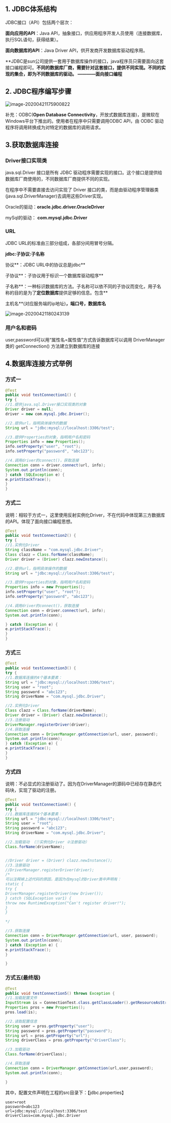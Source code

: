 ## **1. JDBC体系结构**

JDBC接口（API）包括两个层次：

**面向应用的API**：Java API，抽象接口，供应用程序开发人员使用（连接数据库，执行SQL语句，获得结果）。

**面向数据库的API**：Java Driver API，供开发商开发数据库驱动程序用。

**JDBC是sun公司提供一套用于数据库操作的接口，java程序员只需要面向这套接口编程即可。**不同的数据库厂商，需要针对这套接口，提供不同实现。不同的实现的集合，即为不同数据库的驱动。 ————面向接口编程**

## **2. JDBC程序编写步骤**

![image-20200421175900822](D:\my\study\TyporaNote\数据库\images\image-20200421175900822.png)

补充：ODBC(**Open Database Connectivity**，开放式数据库连接)，是微软在Windows平台下推出的。使用者在程序中只需要调用ODBC API，由 ODBC 驱动程序将调用转换成为对特定的数据库的调用请求。

## **3.获取数据库连接**

### **Driver接口实现类**

java.sql.Driver 接口是所有 JDBC 驱动程序需要实现的接口。这个接口是提供给数据库厂商使用的，不同数据库厂商提供不同的实现。

在程序中不需要直接去访问实现了 Driver 接口的类，而是由驱动程序管理器类(java.sql.DriverManager)去调用这些Driver实现。

Oracle的驱动：**oracle.jdbc.driver.OracleDriver**

mySql的驱动： **com.mysql.jdbc.Driver**

### **URL**

JDBC URL的标准由三部分组成，各部分间用冒号分隔。

**jdbc:子协议:子名称**

协议**：JDBC URL中的协议总是jdbc**

子协议**：子协议用于标识一个数据库驱动程序**

子名称**：一种标识数据库的方法。子名称可以依不同的子协议而变化，用子名称的目的是为了**定位数据库**提供足够的信息。包含**

主机名**(对应服务端的ip地址)**，端口号，数据库名**

![image-20200421180243139](D:\my\study\TyporaNote\数据库\images\image-20200421180243139.png)

### **用户名和密码**

user,password可以用“属性名=属性值”方式告诉数据库可以调用 DriverManager 类的 getConnection() 方法建立到数据库的连接

## 4.**数据库连接方式举例**

### 方式一

~~~java
@Test
public void testConnection1() {
try {
//1.提供java.sql.Driver接口实现类的对象
Driver driver = null;
driver = new com.mysql.jdbc.Driver();

//2.提供url，指明具体操作的数据
String url = "jdbc:mysql://localhost:3306/test";

//3.提供Properties的对象，指明用户名和密码
Properties info = new Properties();
info.setProperty("user", "root");
info.setProperty("password", "abc123");

//4.调用driver的connect()，获取连接
Connection conn = driver.connect(url, info);
System.out.println(conn);
} catch (SQLException e) {
e.printStackTrace();
}
}
~~~

### **方式二**

说明：相较于方式一，这里使用反射实例化Driver，不在代码中体现第三方数据库的API。体现了面向接口编程思想。

~~~java
@Test
public void testConnection2() {
try {
//1.实例化Driver
String className = "com.mysql.jdbc.Driver";
Class clazz = Class.forName(className);
Driver driver = (Driver) clazz.newInstance();

//2.提供url，指明具体操作的数据
String url = "jdbc:mysql://localhost:3306/test";

//3.提供Properties的对象，指明用户名和密码
Properties info = new Properties();
info.setProperty("user", "root");
info.setProperty("password", "abc123");

//4.调用driver的connect()，获取连接
Connection conn = driver.connect(url, info);
System.out.println(conn);

} catch (Exception e) {
e.printStackTrace();
}
}
~~~

### **方式三**

~~~java
@Test
public void testConnection3() {
try {
//1.数据库连接的4个基本要素：
String url = "jdbc:mysql://localhost:3306/test";
String user = "root";
String password = "abc123";
String driverName = "com.mysql.jdbc.Driver";

//2.实例化Driver
Class clazz = Class.forName(driverName);
Driver driver = (Driver) clazz.newInstance();
//3.注册驱动
DriverManager.registerDriver(driver);
//4.获取连接
Connection conn = DriverManager.getConnection(url, user, password);
System.out.println(conn);
} catch (Exception e) {
e.printStackTrace();
}
}
~~~

### **方式四**

说明：不必显式的注册驱动了。因为在DriverManager的源码中已经存在静态代码块，实现了驱动的注册。

~~~java
@Test
public void testConnection4() {
try {
//1.数据库连接的4个基本要素：
String url = "jdbc:mysql://localhost:3306/test";
String user = "root";
String password = "abc123";
String driverName = "com.mysql.jdbc.Driver";

//2.加载驱动 （①实例化Driver ②注册驱动）
Class.forName(driverName);


//Driver driver = (Driver) clazz.newInstance();
//3.注册驱动
//DriverManager.registerDriver(driver);
/*
可以注释掉上述代码的原因，是因为在mysql的Driver类中声明有：
static {
try {
DriverManager.registerDriver(new Driver());
} catch (SQLException var1) {
throw new RuntimeException("Can't register driver!");
}
}

*/

//3.获取连接
Connection conn = DriverManager.getConnection(url, user, password);
System.out.println(conn);
} catch (Exception e) {
e.printStackTrace();
}

}
~~~

### **方式五(最终版)**

~~~java
@Test
public void testConnection5() throws Exception {
//1.加载配置文件
InputStream is = ConnectionTest.class.getClassLoader().getResourceAsStream("jdbc.properties");
Properties pros = new Properties();
pros.load(is);

//2.读取配置信息
String user = pros.getProperty("user");
String password = pros.getProperty("password");
String url = pros.getProperty("url");
String driverClass = pros.getProperty("driverClass");

//3.加载驱动
Class.forName(driverClass);

//4.获取连接
Connection conn = DriverManager.getConnection(url,user,password);
System.out.println(conn);

}
~~~

其中，配置文件声明在工程的src目录下：【jdbc.properties】

~~~properitites
user=root
password=abc123
url=jdbc:mysql://localhost:3306/test
driverClass=com.mysql.jdbc.Driver
~~~


